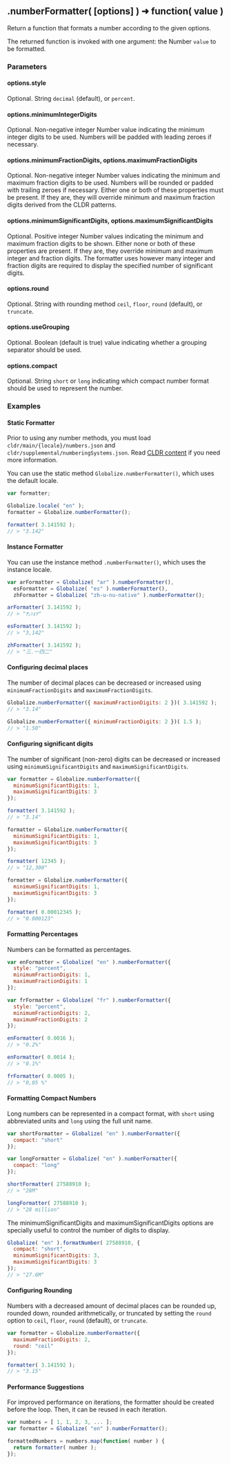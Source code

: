 ## .numberFormatter( [options] ) ➜ function( value )

Return a function that formats a number according to the given options.

The returned function is invoked with one argument: the Number `value` to be formatted.

### Parameters

#### options.style

Optional. String `decimal` (default), or `percent`.

#### options.minimumIntegerDigits 

Optional. Non-negative integer Number value indicating the minimum integer digits to be used. Numbers will be padded with leading zeroes if necessary.

#### options.minimumFractionDigits, options.maximumFractionDigits

Optional. Non-negative integer Number values indicating the minimum and maximum fraction digits to be used. Numbers will be rounded or padded with trailing zeroes if necessary. Either one or both of these properties must be present. If they are, they will override minimum and maximum fraction digits derived from the CLDR patterns.

#### options.minimumSignificantDigits, options.maximumSignificantDigits

Optional. Positive integer Number values indicating the minimum and maximum fraction digits to be shown. Either none or both of these properties are present. If they are, they override minimum and maximum integer and fraction digits. The formatter uses however many integer and fraction digits are required to display the specified number of significant digits.

#### options.round

Optional. String with rounding method `ceil`, `floor`, `round` (default), or `truncate`.

#### options.useGrouping

Optional. Boolean (default is true) value indicating whether a grouping separator should be used.

#### options.compact

Optional. String `short` or `long` indicating which compact number format should be used to represent the number.

### Examples

#### Static Formatter

Prior to using any number methods, you must load `cldr/main/{locale}/numbers.json` and `cldr/supplemental/numberingSystems.json`. Read [CLDR content][] if you need more information.

[CLDR content]: ../../../README.md#2-cldr-content

You can use the static method `Globalize.numberFormatter()`, which uses the default locale.

```javascript
var formatter;

Globalize.locale( "en" );
formatter = Globalize.numberFormatter();

formatter( 3.141592 );
// > "3.142"
```

#### Instance Formatter

You can use the instance method `.numberFormatter()`, which uses the instance
locale.

```javascript
var arFormatter = Globalize( "ar" ).numberFormatter(),
  esFormatter = Globalize( "es" ).numberFormatter(),
  zhFormatter = Globalize( "zh-u-nu-native" ).numberFormatter();

arFormatter( 3.141592 );
// > "٣٫١٤٢"

esFormatter( 3.141592 );
// > "3,142"

zhFormatter( 3.141592 );
// > "三.一四二"
```

#### Configuring decimal places

The number of decimal places can be decreased or increased using `minimumFractionDigits` and `maximumFractionDigits`.

```javascript
Globalize.numberFormatter({ maximumFractionDigits: 2 })( 3.141592 );
// > "3.14"

Globalize.numberFormatter({ minimumFractionDigits: 2 })( 1.5 );
// > "1.50"
```

#### Configuring significant digits

The number of significant (non-zero) digits can be decreased or increased using `minimumSignificantDigits` and `maximumSignificantDigits`.

```javascript
var formatter = Globalize.numberFormatter({
  minimumSignificantDigits: 1,
  maximumSignificantDigits: 3
});

formatter( 3.141592 );
// > "3.14"

formatter = Globalize.numberFormatter({
  minimumSignificantDigits: 1,
  maximumSignificantDigits: 3
});

formatter( 12345 );
// > "12,300"

formatter = Globalize.numberFormatter({
  minimumSignificantDigits: 1,
  maximumSignificantDigits: 3
});

formatter( 0.00012345 );
// > "0.000123"
```

#### Formatting Percentages

Numbers can be formatted as percentages.

```javascript
var enFormatter = Globalize( "en" ).numberFormatter({
  style: "percent",
  minimumFractionDigits: 1,
  maximumFractionDigits: 1
});

var frFormatter = Globalize( "fr" ).numberFormatter({
  style: "percent",
  minimumFractionDigits: 2,
  maximumFractionDigits: 2
});

enFormatter( 0.0016 );
// > "0.2%"

enFormatter( 0.0014 );
// > "0.1%"

frFormatter( 0.0005 );
// > "0,05 %"
```

#### Formatting Compact Numbers

Long numbers can be represented in a compact format, with `short` using abbreviated units and `long` using the full unit name.

```javascript
var shortFormatter = Globalize( "en" ).numberFormatter({
  compact: "short"
});

var longFormatter = Globalize( "en" ).numberFormatter({
  compact: "long"
});

shortFormatter( 27588910 );
// > "28M"

longFormatter( 27588910 );
// > "28 million"
```

The minimumSignificantDigits and maximumSignificantDigits options are specially useful to control the number of digits to display.

```js
Globalize( "en" ).formatNumber( 27588910, {
  compact: "short",
  minimumSignificantDigits: 3,
  maximumSignificantDigits: 3
});
// > "27.6M"
```

#### Configuring Rounding

Numbers with a decreased amount of decimal places can be rounded up, rounded down, rounded arithmetically, or truncated by setting the `round` option to `ceil`, `floor`, `round` (default), or `truncate`.

```javascript
var formatter = Globalize.numberFormatter({
  maximumFractionDigits: 2,
  round: "ceil"
});

formatter( 3.141592 );
// > "3.15"
```

#### Performance Suggestions

For improved performance on iterations, the formatter should be created before the loop.  Then, it can be reused in each iteration.

```javascript
var numbers = [ 1, 1, 2, 3, ... ];
var formatter = Globalize( "en" ).numberFormatter();

formattedNumbers = numbers.map(function( number ) {
  return formatter( number );
});
```
